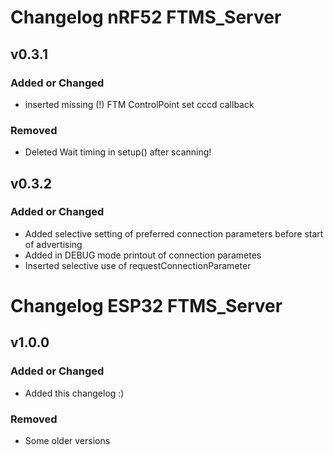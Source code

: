 # Changelog nRF52 FTMS_Server

## v0.3.1

### Added or Changed
- inserted missing (!) FTM ControlPoint set cccd callback
### Removed
- Deleted Wait timing in setup() after scanning!

## v0.3.2

### Added or Changed
- Added selective setting of preferred connection parameters before start of advertising
- Added in DEBUG mode printout of connection parametes
- Inserted selective use of requestConnectionParameter

# Changelog ESP32 FTMS_Server

## v1.0.0

### Added or Changed
- Added this changelog :)

### Removed
- Some older versions
